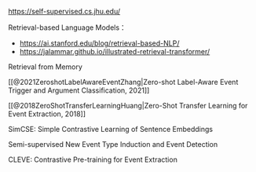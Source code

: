 https://self-supervised.cs.jhu.edu/

Retrieval-based Language Models：
- https://ai.stanford.edu/blog/retrieval-based-NLP/
- https://jalammar.github.io/illustrated-retrieval-transformer/

Retrieval from Memory


[[@2021ZeroshotLabelAwareEventZhang|Zero-shot Label-Aware Event Trigger and Argument Classification, 2021]]

[[@2018ZeroShotTransferLearningHuang|Zero-Shot Transfer Learning for Event Extraction, 2018]]

SimCSE: Simple Contrastive Learning of Sentence Embeddings

Semi-supervised New Event Type Induction and Event Detection

CLEVE: Contrastive Pre-training for Event Extraction
